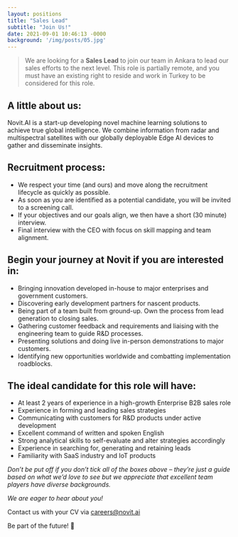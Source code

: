 ```yaml
---
layout: positions
title: "Sales Lead"
subtitle: "Join Us!"
date: 2021-09-01 10:46:13 -0000
background: '/img/posts/05.jpg'
---
```



> We are looking for a **Sales Lead** to join our team in Ankara to lead our sales efforts to the next level. This role is partially remote, and you must have an existing right to reside and work in Turkey to be considered for this role.

## A little about us:
Novit.AI is a start-up developing novel machine learning solutions to achieve true global intelligence. We combine information from radar and multispectral satellites with our globally deployable Edge AI devices to gather and disseminate insights.

## Recruitment process:
* We respect your time (and ours) and move along the recruitment lifecycle as quickly as possible.
* As soon as you are identified as a potential candidate, you will be invited to a screening call.
* If your objectives and our goals align, we then have a short (30 minute) interview.
* Final interview with the CEO with focus on skill mapping and team alignment.

## Begin your journey at Novit if you are interested in:
* Bringing innovation developed in-house to major enterprises and government customers.
* Discovering early development partners for nascent products.
* Being part of a team built from ground-up. Own the process from lead generation to closing sales.
* Gathering customer feedback and requirements and liaising with the engineering team to guide R&D processes.
* Presenting solutions and doing live in-person demonstrations to major customers.
* Identifying new opportunities worldwide and combatting implementation roadblocks.

## The ideal candidate for this role will have:
* At least 2 years of experience in a high-growth Enterprise B2B sales role
* Experience in forming and leading sales strategies
* Communicating with customers for R&D products under active development
* Excellent command of written and spoken English
* Strong analytical skills to self-evaluate and alter strategies accordingly
* Experience in searching for, generating and retaining leads
* Familiarity with SaaS industry and IoT products

*Don’t be put off if you don’t tick all of the boxes above – they’re just a guide based on what we’d love to see but we appreciate that excellent team players have diverse backgrounds.*

*We are eager to hear about you!*

Contact us with your CV via careers@novit.ai

Be part of the future! 🚀
